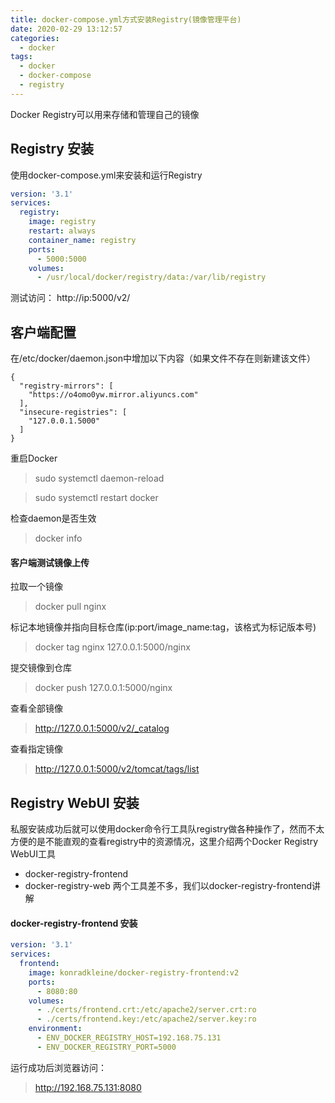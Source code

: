 ```yaml
---
title: docker-compose.yml方式安装Registry(镜像管理平台)
date: 2020-02-29 13:12:57
categories:
  - docker
tags:
  - docker
  - docker-compose
  - registry
---
```


Docker Registry可以用来存储和管理自己的镜像
<!--more-->

## Registry 安装

使用docker-compose.yml来安装和运行Registry
```yaml
version: '3.1'
services:
  registry:
    image: registry
    restart: always
    container_name: registry
    ports:
      - 5000:5000
    volumes:
      - /usr/local/docker/registry/data:/var/lib/registry
```

测试访问：
http://ip:5000/v2/

## 客户端配置

在/etc/docker/daemon.json中增加以下内容（如果文件不存在则新建该文件）
```
{
  "registry-mirrors": [
    "https://o4omo0yw.mirror.aliyuncs.com"
  ],
  "insecure-registries": [
    "127.0.0.1.5000"
  ]
}
```

重启Docker
>sudo systemctl daemon-reload

>sudo systemctl restart docker

检查daemon是否生效
>docker info

#### 客户端测试镜像上传

拉取一个镜像
> docker pull nginx

标记本地镜像并指向目标仓库(ip:port/image_name:tag，该格式为标记版本号)
> docker tag nginx 127.0.0.1:5000/nginx

提交镜像到仓库
> docker push 127.0.0.1:5000/nginx

查看全部镜像
> http://127.0.0.1:5000/v2/_catalog

查看指定镜像
> http://127.0.0.1:5000/v2/tomcat/tags/list

## Registry WebUI 安装

私服安装成功后就可以使用docker命令行工具队registry做各种操作了，然而不太方便的是不能直观的查看registry中的资源情况，这里介绍两个Docker Registry WebUI工具
- docker-registry-frontend
- docker-registry-web
两个工具差不多，我们以docker-registry-frontend讲解

#### docker-registry-frontend 安装

```yaml
version: '3.1'
services:
  frontend:
    image: konradkleine/docker-registry-frontend:v2
    ports:
      - 8080:80
    volumes:
      - ./certs/frontend.crt:/etc/apache2/server.crt:ro
      - ./certs/frontend.key:/etc/apache2/server.key:ro
    environment:
      - ENV_DOCKER_REGISTRY_HOST=192.168.75.131
      - ENV_DOCKER_REGISTRY_PORT=5000
```

运行成功后浏览器访问：
> http://192.168.75.131:8080
